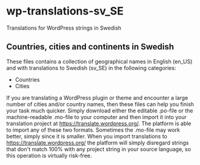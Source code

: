 # wp-translations-sv_SE
Translations for WordPress strings in Swedish

## Countries, cities and continents in Swedish

These files contains a collection of geographical names in English (en_US) and with translations to Swedish (sv_SE) in the following categories:
- Countries
- Cities

If you are translating a WordPress plugin or theme and encounter a large number of cities and/or country names, then these files can help you finish your task much quicker.
Simply download either the editable .po-file or the machine-readable .mo-file to your computer and then import it into your translation project at https://translate.wordpress.org/. The platform is able to import any of these two formats. Sometimes the .mo-file may work better, simply since it is smaller.
When you import translations to https://translate.wordpress.org/ the platform will simply disregard strings that don't match 100% with any project string in your source language, so this operation is virtually risk-free.

